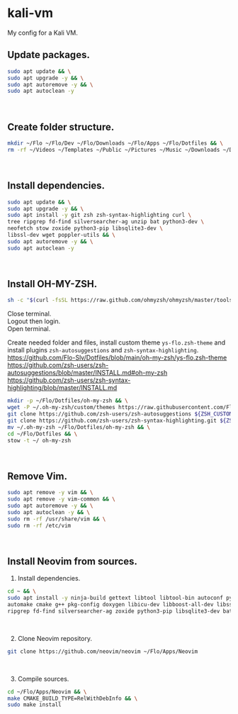 # kali-vm
My config for a Kali VM.

## Update packages.

```sh
sudo apt update && \
sudo apt upgrade -y && \
sudo apt autoremove -y && \
sudo apt autoclean -y
```

<br />

## Create folder structure.

```sh
mkdir ~/Flo ~/Flo/Dev ~/Flo/Downloads ~/Flo/Apps ~/Flo/Dotfiles && \
rm -rf ~/Videos ~/Templates ~/Public ~/Pictures ~/Music ~/Downloads ~/Documents
```

<br />

## Install dependencies.

```sh
sudo apt update && \
sudo apt upgrade -y && \
sudo apt install -y git zsh zsh-syntax-highlighting curl \
tree ripgrep fd-find silversearcher-ag unzip bat python3-dev \
neofetch stow zoxide python3-pip libsqlite3-dev \
libssl-dev wget poppler-utils && \
sudo apt autoremove -y && \
sudo apt autoclean -y
```

<br />

## Install OH-MY-ZSH.

```sh
sh -c "$(curl -fsSL https://raw.github.com/ohmyzsh/ohmyzsh/master/tools/install.sh)"
```
Close terminal.<br />
Logout then login.<br />
Open terminal.

Create needed folder and files, install custom theme `ys-flo.zsh-theme` and install plugins `zsh-autosuggestions` and `zsh-syntax-highlighting`.<br />
https://github.com/Flo-Slv/Dotfiles/blob/main/oh-my-zsh/ys-flo.zsh-theme<br />
https://github.com/zsh-users/zsh-autosuggestions/blob/master/INSTALL.md#oh-my-zsh<br />
https://github.com/zsh-users/zsh-syntax-highlighting/blob/master/INSTALL.md

```sh
mkdir -p ~/Flo/Dotfiles/oh-my-zsh && \
wget -P ~/.oh-my-zsh/custom/themes https://raw.githubusercontent.com/Flo-Slv/Dotfiles/main/oh-my-zsh/ys-flo.zsh-theme && \
git clone https://github.com/zsh-users/zsh-autosuggestions ${ZSH_CUSTOM:-~/.oh-my-zsh/custom}/plugins/zsh-autosuggestions && \
git clone https://github.com/zsh-users/zsh-syntax-highlighting.git ${ZSH_CUSTOM:-~/.oh-my-zsh/custom}/plugins/zsh-syntax-highlighting
mv ~/.oh-my-zsh ~/Flo/Dotfiles/oh-my-zsh && \
cd ~/Flo/Dotfiles && \
stow -t ~/ oh-my-zsh
```

<br />

## Remove Vim.

```sh
sudo apt remove -y vim && \
sudo apt remove -y vim-common && \
sudo apt autoremove -y && \
sudo apt autoclean -y && \
sudo rm -rf /usr/share/vim && \
sudo rm -rf /etc/vim
```

<br />

## Install Neovim from sources.

1. Install dependencies.
```sh
cd ~ && \
sudo apt install -y ninja-build gettext libtool libtool-bin autoconf python3-dev \
automake cmake g++ pkg-config doxygen libicu-dev libboost-all-dev libssl-dev \
ripgrep fd-find silversearcher-ag zoxide python3-pip libsqlite3-dev bat
```

<br />

2. Clone Neovim repository.
```sh
git clone https://github.com/neovim/neovim ~/Flo/Apps/Neovim
```

<br />

3. Compile sources.
```sh
cd ~/Flo/Apps/Neovim && \
make CMAKE_BUILD_TYPE=RelWithDebInfo && \
sudo make install
```

## 
